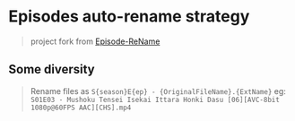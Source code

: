 # Episodes auto-rename strategy

> project fork from [Episode-ReName](https://github.com/Nriver/Episode-ReName)

## Some diversity
> Rename files as `S{season}E{ep} - {OriginalFileName}.{ExtName}`
> eg: `S01E03 - Mushoku Tensei Isekai Ittara Honki Dasu [06][AVC-8bit 1080p@60FPS AAC][CHS].mp4`
